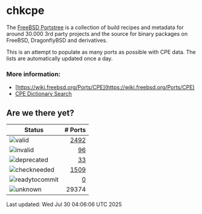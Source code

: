 # chkcpe

The [FreeBSD Portstree](https://cgit.freebsd.org/ports) is a collection of build recipes
and metadata for around 30.000 3rd party projects and the source for binary packages on
FreeBSD, DragonflyBSD and derivatives.

This is an attempt to populate as many ports as possible with CPE data. The lists are
automatically updated once a day.

### More information:
* [https://wiki.freebsd.org/Ports/CPE](https://wiki.freebsd.org/Ports/CPE)
* [CPE Dictionary Search](http://web.nvd.nist.gov/view/cpe/search)


## Are we there yet?

| Status                                                              | # Ports                                                                |
| --------------------------------------------------------------------| ---------------------------------------------------------------------: |
| ![valid](https://img.shields.io/badge/valid-brightgreen)            | [2492](https://github.com/decke/chkcpe/wiki/valid)                 |
| ![invalid](https://img.shields.io/badge/invalid-red)                | [96](https://github.com/decke/chkcpe/wiki/invalid)             |
| ![deprecated](https://img.shields.io/badge/deprecated-red)          | [33](https://github.com/decke/chkcpe/wiki/deprecated)       |
| ![checkneeded](https://img.shields.io/badge/checkneeded-orange)     | [1509](https://github.com/decke/chkcpe/wiki/checkneeded)     |
| ![readytocommit](https://img.shields.io/badge/readytocommit-orange) | [0](https://github.com/decke/chkcpe/wiki/readytocommit) |
| ![unknown](https://img.shields.io/badge/unknown-grey)               | 29374 | |

Last updated: Wed Jul 30 04:06:06 UTC 2025
